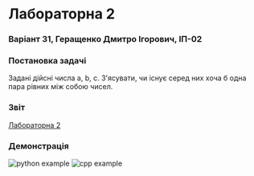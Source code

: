 # Лабораторна 2
### Варіант 31, Геращенко Дмитро Ігорович, ІП-02

### Постановка задачі
Задані дійсні числа a, b, c. З'ясувати, чи існує серед них хоча б одна пара рівних між собою чисел.

### Звіт
[Лабораторна 2](https://github.com/moodduckk/labs/raw/master/reports/02-is-at-least-one-pair-of-equal-numbers.docx)

### Демонстрація
![python example](https://moodduckk.github.io/labs/examples/02-is-at-least-one-pair-of-equal-numbers-python.png)
![cpp    example](https://moodduckk.github.io/labs/examples/02-is-at-least-one-pair-of-equal-numbers-cpp.png)
